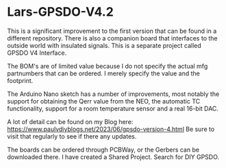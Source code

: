 # Lars-GPSDO-V4.2
This is a significant improvement to the first version that can be found in a different repository.
There is also a companion board that interfaces to the outside world with insulated signals. This is a separate project called GPSDO V4 Interface.

The BOM's are of limited value because I do not specify the actual mfg partnumbers that can be ordered. I merely specify the value and the footprint.

The Arduino Nano sketch has a number of improvements, most notably the support for obtaining the Qerr value from the NEO, the automatic TC functionality, support for a room temperature sensor and a real 16-bit DAC.

A lot of detail can be found on my Blog here: https://www.paulvdiyblogs.net/2023/06/gpsdo-version-4.html
Be sure to visit that regularly to see if there any updates.

The boards can be ordered through PCBWay, or the Gerbers can be downloaded there. I have created a Shared Project. Search for DIY GPSDO. 

